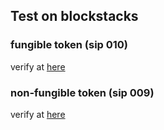 ## Test on blockstacks


### fungible token (sip 010)

verify at [here](https://explorer.stacks.co/txid/0xc146ec094a400a4f3b957ff076976f4e26a37b8e06edf17329641ecb69877516?chain=testnet)

### non-fungible token (sip 009)

verify at [here](https://explorer.stacks.co/txid/0x4f4bb0a99fc7df5cbfcaebb27d22ceab70306fa564233b1a69091dae163e4c67?chain=testnet)
